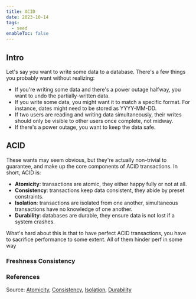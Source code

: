 ```yaml
---
title: ACID
date: 2023-10-14
tags:
  - seed
enableToc: false
---
```

## Intro
Let's say you want to write some data to a database. There's a few things you probably want without realizing:
- If you're writing some data and there's a power outage halfway, you want to undo the partially-written data.
- If you write some data, you might want it to match a specific format. For instance, dates might need to be stored as YYYY-MM-DD.
- If two users are reading and writing data simultaneously, their writes should only be visible to other users once complete, not midway.
- If there's a power outage, you want to keep the data safe.

## ACID
These wants may seem obvious, but they're actually non-trivial to guarantee, and make up the core components of ACID transactions. In short, ACID is:
- **Atomicity**: transactions are atomic, they either happy fully or not at all.
- **Consistency**: transactions keep data consistent, they abide by preset constraints.
- **Isolation**: transactions are isolated from one another, simultaneous transactions have no knowledge of one another.
- **Durability**: databases are durable, they ensure data is not lost if a system crashes.

What's hard about this is that to have perfect ACID transactions, you have to sacrifice performance to some extent. All of them hinder perf in some way

### Freshness Consistency

### References
Source: [Atomicity](https://www.youtube.com/watch?v=bwgvaLP7Ucg), [Consistency](https://www.youtube.com/watch?v=IUOmz-KMb7k), [Isolation](https://www.youtube.com/watch?v=mBNucbfl2vM), [Durability](https://www.youtube.com/watch?v=O2otAXjEXTk&list=PL6FzkbJhLW0QM8XObve_mf9OPpPvfHh7t&index=3)